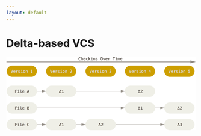 ```yaml
---
layout: default
---
```


# Delta-based VCS

<img src="public/images/delta-based-vcs.png">

<style>
img {
    max-height: 70%;
    margin: auto;
}
</style>
